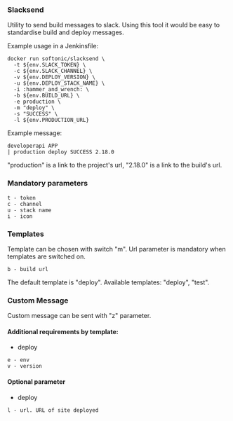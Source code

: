 ### Slacksend

Utility to send build messages to slack. Using this tool it would be easy to standardise build and deploy messages.

Example usage in a Jenkinsfile:

```
docker run softonic/slacksend \
  -t ${env.SLACK_TOKEN} \
  -c ${env.SLACK_CHANNEL} \
  -v ${env.DEPLOY_VERSION} \
  -u ${env.DEPLOY_STACK_NAME} \
  -i :hammer_and_wrench: \
  -b ${env.BUILD_URL} \
  -e production \
  -m "deploy" \
  -s "SUCCESS" \
  -l ${env.PRODUCTION_URL}

```

Example message:
```
developerapi APP
| production deploy SUCCESS 2.18.0
```

"production" is a link to the project's url, "2.18.0" is a link to the build's url.

### Mandatory parameters

```
t - token
c - channel
u - stack name
i - icon
```

### Templates
Template can be chosen with switch "m". Url parameter is mandatory when templates are switched on.
```
b - build url
```

The default template is "deploy". Available templates: "deploy", "test".

### Custom Message
Custom message can be sent with "z" parameter.

#### Additional requirements by template:

* deploy

```
e - env
v - version
```

#### Optional parameter

* deploy

```
l - url. URL of site deployed
```
